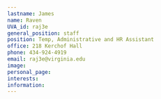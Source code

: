 ```yaml
---
lastname: James
name: Raven
UVA_id: raj3e
general_position: staff
position: Temp, Administrative and HR Assistant
office: 218 Kerchof Hall
phone: 434-924-4919
email: raj3e@virginia.edu
image:
personal_page:
interests:
information:
---
```

